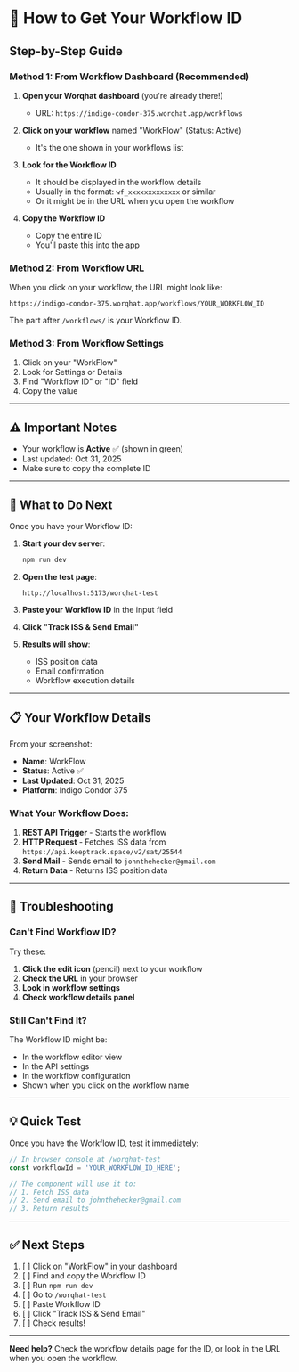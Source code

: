 # 🔑 How to Get Your Workflow ID

## Step-by-Step Guide

### Method 1: From Workflow Dashboard (Recommended)

1. **Open your Worqhat dashboard** (you're already there!)
   - URL: `https://indigo-condor-375.worqhat.app/workflows`

2. **Click on your workflow** named "WorkFlow" (Status: Active)
   - It's the one shown in your workflows list

3. **Look for the Workflow ID**
   - It should be displayed in the workflow details
   - Usually in the format: `wf_xxxxxxxxxxxxx` or similar
   - Or it might be in the URL when you open the workflow

4. **Copy the Workflow ID**
   - Copy the entire ID
   - You'll paste this into the app

### Method 2: From Workflow URL

When you click on your workflow, the URL might look like:
```
https://indigo-condor-375.worqhat.app/workflows/YOUR_WORKFLOW_ID
```

The part after `/workflows/` is your Workflow ID.

### Method 3: From Workflow Settings

1. Click on your "WorkFlow" 
2. Look for Settings or Details
3. Find "Workflow ID" or "ID" field
4. Copy the value

---

## ⚠️ Important Notes

- Your workflow is **Active** ✅ (shown in green)
- Last updated: Oct 31, 2025
- Make sure to copy the complete ID

---

## 🎯 What to Do Next

Once you have your Workflow ID:

1. **Start your dev server**:
   ```bash
   npm run dev
   ```

2. **Open the test page**:
   ```
   http://localhost:5173/worqhat-test
   ```

3. **Paste your Workflow ID** in the input field

4. **Click "Track ISS & Send Email"**

5. **Results will show**:
   - ISS position data
   - Email confirmation
   - Workflow execution details

---

## 📋 Your Workflow Details

From your screenshot:

- **Name**: WorkFlow
- **Status**: Active ✅
- **Last Updated**: Oct 31, 2025
- **Platform**: Indigo Condor 375

### What Your Workflow Does:

1. **REST API Trigger** - Starts the workflow
2. **HTTP Request** - Fetches ISS data from `https://api.keeptrack.space/v2/sat/25544`
3. **Send Mail** - Sends email to `johnthehecker@gmail.com`
4. **Return Data** - Returns ISS position data

---

## 🔧 Troubleshooting

### Can't Find Workflow ID?

Try these:

1. **Click the edit icon** (pencil) next to your workflow
2. **Check the URL** in your browser
3. **Look in workflow settings**
4. **Check workflow details panel**

### Still Can't Find It?

The Workflow ID might be:
- In the workflow editor view
- In the API settings
- In the workflow configuration
- Shown when you click on the workflow name

---

## 💡 Quick Test

Once you have the Workflow ID, test it immediately:

```typescript
// In browser console at /worqhat-test
const workflowId = 'YOUR_WORKFLOW_ID_HERE';

// The component will use it to:
// 1. Fetch ISS data
// 2. Send email to johnthehecker@gmail.com
// 3. Return results
```

---

## ✅ Next Steps

1. [ ] Click on "WorkFlow" in your dashboard
2. [ ] Find and copy the Workflow ID
3. [ ] Run `npm run dev`
4. [ ] Go to `/worqhat-test`
5. [ ] Paste Workflow ID
6. [ ] Click "Track ISS & Send Email"
7. [ ] Check results!

---

**Need help?** Check the workflow details page for the ID, or look in the URL when you open the workflow.
